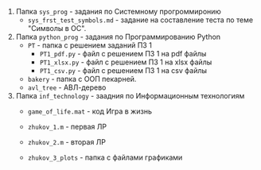 1. Папка ```sys_prog``` - задания по Системному прогроммиронию
	- ```sys_frst_test_symbols.md``` - задание на составление теста по теме "Символы в ОС".
2. Папка ```python_prog``` - задания по Программированию Python
	- ```PT``` - папка с решением заданий ПЗ 1
		- ```PT1_pdf.py``` - файл с решением ПЗ 1 на pdf файлы
		- ```PT1_xlsx.py``` - файл с решением ПЗ 1 на xlsx файлы
		- ```PT1_csv.py``` - файл с решением ПЗ 1 на csv файлы
	- ```bakery``` - папка с ООП пекарней.
	- `avl_tree` - АВЛ-дерево
3. Папка ```inf_technology``` - заадния по Информационным технологиям
   	- ```game_of_life.mat``` - код Игра в жизнь
  
   	- `zhukov_1.m` - первая ЛР
   	- `zhukov_2.m` - вторая ЛР
   	- `zhukov_3_plots` - папка с файлами графиками
